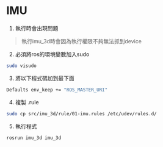 # IMU 
1. 執行時會出現問題
> 執行imu_3d時會因為執行權限不夠無法抓到device

2. 必須將ros的環境變數加入sudo
```bash
sudo visudo
```

3. 將以下程式碼加到最下面

```bash
Defaults env_keep += "ROS_MASTER_URI"
```

4. 複製 .rule

```bash
sudo cp src/imu_3d/rule/01-imu.rules /etc/udev/rules.d/ 
```
5. 執行程式

```bash
rosrun imu_3d imu_3d
```

